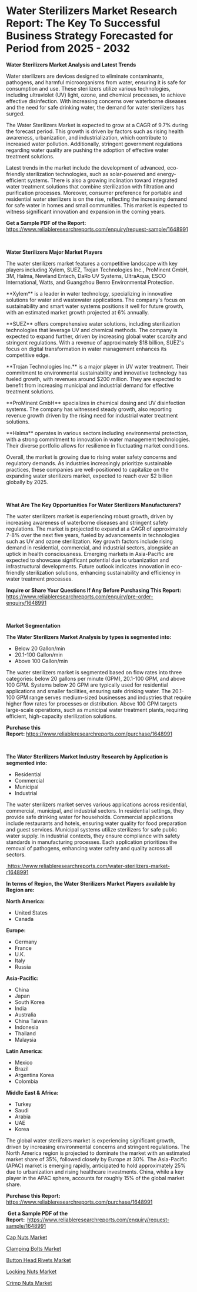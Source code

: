 <p><h1>Water Sterilizers Market Research Report: The Key To Successful Business Strategy Forecasted for Period from 2025 - 2032</h1></p><p><strong>Water Sterilizers Market Analysis and Latest Trends</strong></p>
<p><p>Water sterilizers are devices designed to eliminate contaminants, pathogens, and harmful microorganisms from water, ensuring it is safe for consumption and use. These sterilizers utilize various technologies, including ultraviolet (UV) light, ozone, and chemical processes, to achieve effective disinfection. With increasing concerns over waterborne diseases and the need for safe drinking water, the demand for water sterilizers has surged.</p><p>The Water Sterilizers Market is expected to grow at a CAGR of 9.7% during the forecast period. This growth is driven by factors such as rising health awareness, urbanization, and industrialization, which contribute to increased water pollution. Additionally, stringent government regulations regarding water quality are pushing the adoption of effective water treatment solutions.</p><p>Latest trends in the market include the development of advanced, eco-friendly sterilization technologies, such as solar-powered and energy-efficient systems. There is also a growing inclination toward integrated water treatment solutions that combine sterilization with filtration and purification processes. Moreover, consumer preference for portable and residential water sterilizers is on the rise, reflecting the increasing demand for safe water in homes and small communities. This market is expected to witness significant innovation and expansion in the coming years.</p></p>
<p><strong>Get a Sample PDF of the Report:&nbsp;</strong> <a href="https://www.reliableresearchreports.com/enquiry/request-sample/1648991?utm_campaign=9&utm_medium=2&utm_source=Github&utm_content=ia&utm_term=09042025&utm_id=water-sterilizers">https://www.reliableresearchreports.com/enquiry/request-sample/1648991</a></p>
<p>&nbsp;</p>
<p><strong>Water Sterilizers Major Market Players</strong></p>
<p><p>The water sterilizers market features a competitive landscape with key players including Xylem, SUEZ, Trojan Technologies Inc., ProMinent GmbH, 3M, Halma, Newland Entech, DaRo UV Systems, UltraAqua, ESCO International, Watts, and Guangzhou Benro Environmental Protection.</p><p>**Xylem** is a leader in water technology, specializing in innovative solutions for water and wastewater applications. The company's focus on sustainability and smart water systems positions it well for future growth, with an estimated market growth projected at 6% annually.</p><p>**SUEZ** offers comprehensive water solutions, including sterilization technologies that leverage UV and chemical methods. The company is expected to expand further, driven by increasing global water scarcity and stringent regulations. With a revenue of approximately $18 billion, SUEZ's focus on digital transformation in water management enhances its competitive edge.</p><p>**Trojan Technologies Inc.** is a major player in UV water treatment. Their commitment to environmental sustainability and innovative technology has fueled growth, with revenues around $200 million. They are expected to benefit from increasing municipal and industrial demand for effective treatment solutions.</p><p>**ProMinent GmbH** specializes in chemical dosing and UV disinfection systems. The company has witnessed steady growth, also reporting revenue growth driven by the rising need for industrial water treatment solutions.</p><p>**Halma** operates in various sectors including environmental protection, with a strong commitment to innovation in water management technologies. Their diverse portfolio allows for resilience in fluctuating market conditions.</p><p>Overall, the market is growing due to rising water safety concerns and regulatory demands. As industries increasingly prioritize sustainable practices, these companies are well-positioned to capitalize on the expanding water sterilizers market, expected to reach over $2 billion globally by 2025.</p></p>
<p>&nbsp;</p>
<p><strong>What Are The Key Opportunities For Water Sterilizers Manufacturers?</strong></p>
<p><p>The water sterilizers market is experiencing robust growth, driven by increasing awareness of waterborne diseases and stringent safety regulations. The market is projected to expand at a CAGR of approximately 7-8% over the next five years, fueled by advancements in technologies such as UV and ozone sterilization. Key growth factors include rising demand in residential, commercial, and industrial sectors, alongside an uptick in health consciousness. Emerging markets in Asia-Pacific are expected to showcase significant potential due to urbanization and infrastructural developments. Future outlook indicates innovation in eco-friendly sterilization solutions, enhancing sustainability and efficiency in water treatment processes.</p></p>
<p><strong>Inquire or Share Your Questions If Any Before Purchasing This Report:</strong> <a href="https://www.reliableresearchreports.com/enquiry/pre-order-enquiry/1648991?utm_campaign=9&utm_medium=2&utm_source=Github&utm_content=ia&utm_term=09042025&utm_id=water-sterilizers">https://www.reliableresearchreports.com/enquiry/pre-order-enquiry/1648991</a></p>
<p>&nbsp;</p>
<p><strong>Market Segmentation</strong></p>
<p><strong>The Water Sterilizers Market Analysis by types is segmented into:</strong></p>
<p><ul><li>Below 20 Gallon/min</li><li>20.1-100 Gallon/min</li><li>Above 100 Gallon/min</li></ul></p>
<p><p>The water sterilizers market is segmented based on flow rates into three categories: below 20 gallons per minute (GPM), 20.1-100 GPM, and above 100 GPM. Systems below 20 GPM are typically used for residential applications and smaller facilities, ensuring safe drinking water. The 20.1-100 GPM range serves medium-sized businesses and industries that require higher flow rates for processes or distribution. Above 100 GPM targets large-scale operations, such as municipal water treatment plants, requiring efficient, high-capacity sterilization solutions.</p></p>
<p><strong>Purchase this Report:&nbsp;</strong><a href="https://www.reliableresearchreports.com/purchase/1648991?utm_campaign=9&utm_medium=2&utm_source=Github&utm_content=ia&utm_term=09042025&utm_id=water-sterilizers">https://www.reliableresearchreports.com/purchase/1648991</a></p>
<p>&nbsp;</p>
<p><strong>The Water Sterilizers Market Industry Research by Application is segmented into:</strong></p>
<p><ul><li>Residential</li><li>Commercial</li><li>Municipal</li><li>Industrial</li></ul></p>
<p><p>The water sterilizers market serves various applications across residential, commercial, municipal, and industrial sectors. In residential settings, they provide safe drinking water for households. Commercial applications include restaurants and hotels, ensuring water quality for food preparation and guest services. Municipal systems utilize sterilizers for safe public water supply. In industrial contexts, they ensure compliance with safety standards in manufacturing processes. Each application prioritizes the removal of pathogens, enhancing water safety and quality across all sectors.</p></p>
<p><a href="https://www.reliableresearchreports.com/water-sterilizers-market-r1648991?utm_campaign=9&utm_medium=2&utm_source=Github&utm_content=ia&utm_term=09042025&utm_id=water-sterilizers">&nbsp;https://www.reliableresearchreports.com/water-sterilizers-market-r1648991</a></p>
<p><strong>In terms of Region, the Water Sterilizers Market Players available by Region are:</strong></p>
<p>
    <p> <strong> North America: </strong>
        <ul>
            <li>United States</li>
            <li>Canada</li>
        </ul>
        </p> 
    <p> <strong> Europe: </strong>
        <ul>
            <li>Germany</li>
            <li>France</li>
            <li>U.K.</li>
            <li>Italy</li>
            <li>Russia</li>
        </ul>
        </p> 
    <p> <strong> Asia-Pacific: </strong>
        <ul>
            <li>China</li>
            <li>Japan</li>
            <li>South Korea</li>
            <li>India</li>
            <li>Australia</li>
            <li>China Taiwan</li>
            <li>Indonesia</li>
            <li>Thailand</li>
            <li>Malaysia</li>
        </ul>
        </p> 
    <p> <strong> Latin America: </strong>
        <ul>
            <li>Mexico</li>
            <li>Brazil</li>
            <li>Argentina Korea</li>
            <li>Colombia</li>
        </ul>
        </p> 
    <p> <strong> Middle East & Africa: </strong>
        <ul>
            <li>Turkey</li>
            <li>Saudi</li>
            <li>Arabia</li>
            <li>UAE</li>
            <li>Korea</li>
        </ul>
    </p>
    </p>
<p><p>The global water sterilizers market is experiencing significant growth, driven by increasing environmental concerns and stringent regulations. The North America region is projected to dominate the market with an estimated market share of 35%, followed closely by Europe at 30%. The Asia-Pacific (APAC) market is emerging rapidly, anticipated to hold approximately 25% due to urbanization and rising healthcare investments. China, while a key player in the APAC sphere, accounts for roughly 15% of the global market share.</p></p>
<p><strong>Purchase this Report: </strong><a href="https://www.reliableresearchreports.com/purchase/1648991?utm_campaign=9&utm_medium=2&utm_source=Github&utm_content=ia&utm_term=09042025&utm_id=water-sterilizers">https://www.reliableresearchreports.com/purchase/1648991</a></p>
<p>&nbsp;<strong>Get a Sample PDF of the Report:&nbsp;&nbsp;</strong><a href="https://www.reliableresearchreports.com/enquiry/request-sample/1648991?utm_campaign=9&utm_medium=2&utm_source=Github&utm_content=ia&utm_term=09042025&utm_id=water-sterilizers">https://www.reliableresearchreports.com/enquiry/request-sample/1648991</a></p>
<p><strong></strong></p>
<p><p><a href="https://github.com/rjaibiagha/Market-Research-Report-List-1/blob/main/cap-nuts-market.md?utm_campaign=9&utm_medium=2&utm_source=Github&utm_content=ia&utm_term=09042025&utm_id=water-sterilizers">Cap Nuts Market</a></p><p><a href="https://github.com/sulvantomppa/Market-Research-Report-List-1/blob/main/clamping-bolts-market.md?utm_campaign=9&utm_medium=2&utm_source=Github&utm_content=ia&utm_term=09042025&utm_id=water-sterilizers">Clamping Bolts Market</a></p><p><a href="https://github.com/trenkkwasek84/Market-Research-Report-List-1/blob/main/button-head-rivets-market.md?utm_campaign=9&utm_medium=2&utm_source=Github&utm_content=ia&utm_term=09042025&utm_id=water-sterilizers">Button Head Rivets Market</a></p><p><a href="https://github.com/rumaskdallys2/Market-Research-Report-List-1/blob/main/locking-nuts-market.md?utm_campaign=9&utm_medium=2&utm_source=Github&utm_content=ia&utm_term=09042025&utm_id=water-sterilizers">Locking Nuts Market</a></p><p><a href="https://github.com/brinnoifon/Market-Research-Report-List-1/blob/main/crimp-nuts-market.md?utm_campaign=9&utm_medium=2&utm_source=Github&utm_content=ia&utm_term=09042025&utm_id=water-sterilizers">Crimp Nuts Market</a></p></p>